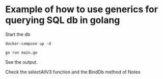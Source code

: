 # Example of how to use generics for querying SQL db in golang


Start the db
```
docker-compose up -d
```


```
go run main.go
```

See the output. 

Check the selectAllV3 function and the BindDb method of Notes

